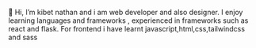  👋 Hi, 
 I’m kibet nathan and i am web developer and also designer.
 I enjoy learning languages and frameworks , experienced in frameworks such as react and flask. For frontend i have learnt javascript,html,css,tailwindcss and sass


<!---
nathanrufus/nathanrufus is a ✨ special ✨ repository because its `README.md` (this file) appears on your GitHub profile.
You can click the Preview link to take a look at your changes.
--->
